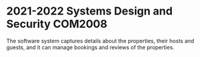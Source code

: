# 2021-2022 Systems Design and Security COM2008

The software system captures details about the properties, their hosts and guests, and it can manage bookings and reviews of the properties.
